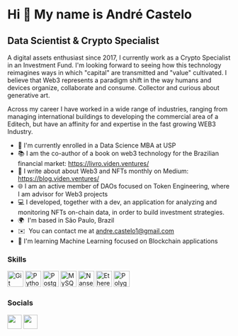 Hi 👋 My name is André Castelo
==============================

Data Scientist & Crypto Specialist
----------------------------------

A digital assets enthusiast since 2017, I currently work as a Crypto Specialist in an Investment Fund. I'm looking forward to seeing how this technology reimagines ways in which "capital" are transmitted and "value" cultivated. I believe that Web3 represents a paradigm shift in the way humans and devices organize, collaborate and consume. Collector and curious about generative art.

Across my career I have worked in a wide range of industries, ranging from managing international buildings to developing the commercial area of a Editech, but have an affinity for and expertise in the fast growing WEB3 Industry. 

*   🧠  I'm currently enrolled in a Data Science MBA at USP
*   📚  I am the co-author of a book on web3 technology for the Brazilian financial market: https://livro.viden.ventures/
*   📝 I write about about Web3 and NFTs monthly on Medium: https://blog.viden.ventures/
*   🌐 I am an active member of DAOs focused on Token Engineering, where I am advisor for Web3 projects
*   💻 I developed, together with a dev, an application for analyzing and monitoring NFTs on-chain data, in order to build investment strategies.
*   🌍  I'm based in São Paulo, Brazil
*   ✉️  You can contact me at [andre.castelo1@gmail.com](mailto:andre.castelo1@gmail.com)
*   🤖  I'm learning Machine Learning focused on Blockchain applications

### Skills 
<p align="left">
<a href="https://git-scm.com/" target="_blank" rel="noreferrer"><img src="https://raw.githubusercontent.com/danielcranney/readme-generator/main/public/icons/skills/git-colored.svg" width="36" height="36" alt="Git" /></a>
<a href="https://www.python.org/" target="_blank" rel="noreferrer"><img src="https://raw.githubusercontent.com/danielcranney/readme-generator/main/public/icons/skills/python-colored.svg" width="36" height="36" alt="Python" /></a>
<a href="https://www.postgresql.org/" target="_blank" rel="noreferrer"><img src="https://raw.githubusercontent.com/danielcranney/readme-generator/main/public/icons/skills/postgresql-colored.svg" width="36" height="36" alt="PostgreSQL" /></a>
<a href="https://www.mysql.com/" target="_blank" rel="noreferrer"><img src="https://raw.githubusercontent.com/danielcranney/readme-generator/main/public/icons/skills/mysql-colored.svg" width="36" height="36" alt="MySQL" /></a>
<a href="https://www.nansen.ai/" target="_blank" rel="noreferrer"><img src="https://raw.githubusercontent.com/danielcranney/readme-generator/main/public/icons/skills/nansen-colored.svg" width="36" height="36" alt="Nansen" /></a>
<a href="https://ethereum.org/en/" target="_blank" rel="noreferrer"><img src="https://raw.githubusercontent.com/danielcranney/readme-generator/main/public/icons/skills/ethereum-colored.svg" width="36" height="36" alt="Ethereum" /></a>
<a href="https://polygon.technology/" target="_blank" rel="noreferrer"><img src="https://raw.githubusercontent.com/danielcranney/readme-generator/main/public/icons/skills/polygon-colored.svg" width="36" height="36" alt="Polygon" /></a>
</p>
                    
### Socials

<p align="left"> <a href="https://www.github.com/castelo1" target="_blank" rel="noreferrer"><img src="https://raw.githubusercontent.com/danielcranney/readme-generator/main/public/icons/socials/github.svg" width="32" height="32" /></a> <a href="https://www.linkedin.com/in/andre-castelo/" target="_blank" rel="noreferrer"><img src="https://raw.githubusercontent.com/danielcranney/readme-generator/main/public/icons/socials/linkedin.svg" width="32" height="32" /></a></p>
